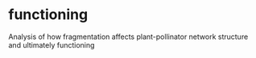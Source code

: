 # functioning
Analysis of how fragmentation affects plant-pollinator network structure and ultimately functioning
